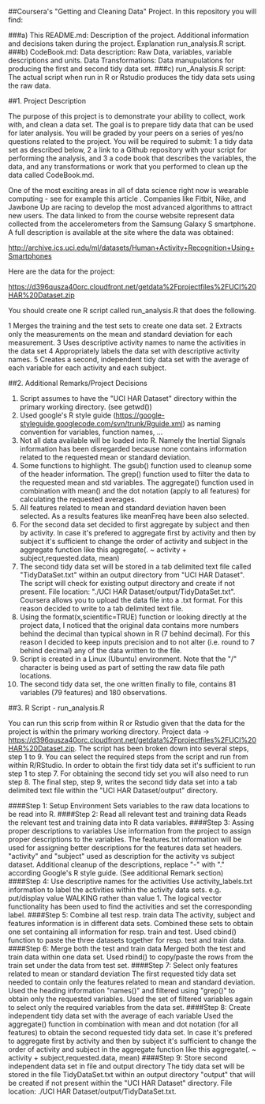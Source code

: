 ##Coursera's "Getting and Cleaning Data" Project.
In this repository you will find:
 
###a) This README.md: 
	Description of the project. 
	Additional information and decisions taken during the project. 
	Explanation run_analysis.R script.
###b) CodeBook.md:
	Data description: Raw Data, variables, variable descriptions and units.
	Data Transformations: Data manupulations for producing the first and second tidy data set. 
###c) run_Analysis.R script:
	The actual script when run in R or Rstudio produces the tidy data sets using the raw data.


##1. Project Description

The purpose of this project is to demonstrate your ability to collect, work with, and clean a data set. The goal is to prepare tidy data that can be used for later analysis. You will be graded by your peers on a series of yes/no questions related to the project. You will be required to submit: 
1 a tidy data set as described below, 
2 a link to a Github repository with your script for performing the analysis, and 
3 a code book that describes the variables, the data, and any transformations or work that you performed to clean up the data called CodeBook.md. 

One of the most exciting areas in all of data science right now is wearable computing - see for example this article . Companies like Fitbit, Nike, and Jawbone Up are racing to develop the most advanced algorithms to attract new users. The data linked to from the course website represent data collected from the accelerometers from the Samsung Galaxy S smartphone. A full description is available at the site where the data was obtained:

http://archive.ics.uci.edu/ml/datasets/Human+Activity+Recognition+Using+Smartphones

Here are the data for the project:

https://d396qusza40orc.cloudfront.net/getdata%2Fprojectfiles%2FUCI%20HAR%20Dataset.zip

 You should create one R script called run_analysis.R that does the following. 

  1  Merges the training and the test sets to create one data set.
  2  Extracts only the measurements on the mean and standard deviation for each measurement. 
  3  Uses descriptive activity names to name the activities in the data set
  4  Appropriately labels the data set with descriptive activity names. 
  5  Creates a second, independent tidy data set with the average of each variable for each activity and each subject. 


##2. Additional Remarks/Project Decisions

1. Script assumes to have the "UCI HAR Dataset" directory within the primary working directory. (see getwd())
2. Used google's R style guide (https://google-styleguide.googlecode.com/svn/trunk/Rguide.xml) 
as naming convention for variables, function names, ...
3. Not all data available will be loaded into R. 
Namely the Inertial Signals information has been disregarded because none contains information 
related to the requested mean or standard deviation.
4. Some functions to highlight.
The gsub() function used to cleanup some of the header information.
The grep() function used to filter the data to the requested mean and std variables.
The aggregate() function used in combination with mean() and the dot notation (apply to all features) for calculating the requested averages.
5. All features related to mean and standard deviation haven been selected. As a results features like meanFreq have been also selected.  
6. For the second data set decided to first aggregate by subject and then by activity. 
In case it's prefered to aggregate first by activity and then by subject it's sufficient to change the order of
activity and subject in the aggregate function like this aggregate(. ~ activity + subject,requested.data, mean)
7. The second tidy data set will be stored in a tab delimited text file called "TidyDataSet.txt" within an output
directory from "UCI HAR Dataset". The script will check for existing output directory and create if not present.
File location: "./UCI HAR Dataset/output/TidyDataSet.txt".
Coursera allows you to upload the data file into a .txt format. For this reason decided to write to a tab delimited text file. 
8. Using the format(x,scientific=TRUE) function or looking directly at the project data, I noticed that the original data contains more numbers behind the decimal than typical shown in R (7 behind decimal). For this reason I decided to keep inputs precision and to not alter (i.e. round to 7 behind decimal) any of the data written to the file. 
9. Script is created in a Linux (Ubuntu) environment. Note that the "/" character is being used as part of setting the raw data file path locations.
10. The second tidy data set, the one written finally to file, contains 81 variables (79 features) and 180 observations.    

##3. R Script - run_analysis.R

You can run this scrip from within R or Rstudio given that the data for the project is within the primary working directory.
Project data -> https://d396qusza40orc.cloudfront.net/getdata%2Fprojectfiles%2FUCI%20HAR%20Dataset.zip.
The script has been broken down into several steps, step 1 to 9. You can select the required steps from the script and run from within R/RStudio. In order to obtain the first tidy data set it's sufficient to run step 1 to step 7. For obtaining the second tidy set you will also need to run step 8. The final step, step 9, writes the second tidy data set into a tab delimited text file within the "UCI HAR Dataset/output" directory. 

####Step 1: Setup Environment
Sets variables to the raw data locations to be read into R.
####Step 2: Read all relevant test and training data
Reads the relevant test and training data into R data variables. 
####Step 3: Assing proper descriptions to variables
Use information from the project to assign proper descriptions to the variables.
The features.txt information will be used for assigning better descriptions for the features data set headers.
"activity" and "subject" used as description for the activity vs subject dataset.
Additional cleanup of the descriptions, replace "-" with "." according Google's R style guide. (See additional Remark section) 
####Step 4: Use descriptive names for the activities
Use activity_labels.txt information to label the activities within the activity data sets.
e.g. put/display value WALKING rather than value 1.
The logical vector functionality has been used to find the activities and set the corresponding label. 
####Step 5: Combine all test resp. train data
The activity, subject and features information is in different data sets. Combined these sets to obtain one set containing all information for resp. train and test. 
Used cbind() function to paste the three datasets together for resp. test and train data. 
####Step 6: Merge both the test and train data
Merged both the test and train data within one data set. 
Used rbind() to copy/paste the rows from the train set under the data from test set. 
####Step 7: Select only features related to mean or standard deviation
The first requested tidy data set needed to contain only the features related to mean and standard deviation. 
Used the heading information "names()" and filtered using "grep()" to obtain only the requested variables. 
Used the set of filtered variables again to select only the required variables from the data set.
####Step 8: Create independent tidy data set with the average of each variable
Used the aggregate() function in combination with mean and dot notation (for all features) to obtain the second requested tidy
data set. In case it's prefered to aggregate first by activity and then by subject it's sufficient to change the order of
activity and subject in the aggregate function like this aggregate(. ~ activity + subject,requested.data, mean) 
####Step 9: Store second independent data set in file and output directory
The tidy data set will be stored in the file TidyDataSet.txt within an output
directory "output" that will be created if not present within the "UCI HAR Dataset" directory.
File location: ./UCI HAR Dataset/output/TidyDataSet.txt.



